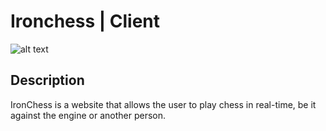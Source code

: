 # Ironchess | Client

![alt text](https://i.imgur.com/cy6a0Hk.png)

## Description

IronChess is a website that allows the user to play chess in real-time, be it against the engine or another person.
